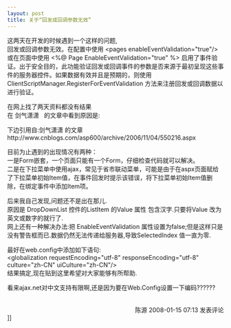```yaml
---
layout: post
title: 关于“回发或回调参数无效”
---
```

<p>这两天在开发的时候遇到一个这样的问题,<br />
回发或回调参数无效。在配置中使用 &lt;pages enableEventValidation="true"/&gt; 或在页面中使用 &lt;%@ Page EnableEventValidation="true" %&gt; 启用了事件验证。出于安全目的，此功能验证回发或回调事件的参数是否来源于最初呈现这些事件的服务器控件。如果数据有效并且是预期的，则使用 ClientScriptManager.RegisterForEventValidation 方法来注册回发或回调数据以进行验证。</p>
<p>在网上找了两天资料都没有结果<br />
在 剑气潇潇&nbsp;&nbsp; 的文章中看到原因是:</p>
<p>下边引用自:剑气潇潇 的文章http://www.cnblogs.com/asp600/archive/2006/11/04/550216.aspx</p>
<p>目前为止遇到的出现情况有两种：<br />
一是Form嵌套，一个页面只能有一个Form，仔细检查代码就可以解决。<br />
二是在下拉菜单中使用ajax，常见于省市联动菜单，可能是由于在aspx页面赋给了下拉菜单初始Item值，在事件回发时提示该错误，将下拉菜单初始Item值删除，在绑定事件中添加Item项。</p>
<p>后来我自己发现,问题还不是出在那儿.<br />
原因是 DropDownList 控件的ListItem 的Value 属性 包含汉字.只要将Value 改为英文或数字的就行了.<br />
网上还有一种解决办法:把 EnableEventValidation 属性设置为false;但是这样只是没有警告框而已.数据仍然无法传递给服务器,导致SelectedIndex 值一直为零.</p>
<p>最好在web.config中添加如下语句:<br />
&lt;globalization requestEncoding="utf-8" responseEncoding="utf-8" culture="zh-CN" uiCulture="zh-CN"/&gt;<br />
结果搞定,现在贴到这里希望对大家能够有所帮助.</p>
<p>看来ajax.net对中文支持有限啊,还是因为要在Web.Config设置一下编码??????</p>
<img src="http://www.cnblogs.com/leavingme/aggbug/1166224.html" width="1" height="1" /><br /><br /><div align="right"><a style="text-decoration: none;" href="http://leavingme.cnblogs.com/" target="_blank">陈源</a> 2008-01-15 07:13 <a href="http://www.cnblogs.com/leavingme/archive/2008/01/15/1166224.html#Feedback" target="_blank" style="text-decoration: none;">发表评论</a></div>]]